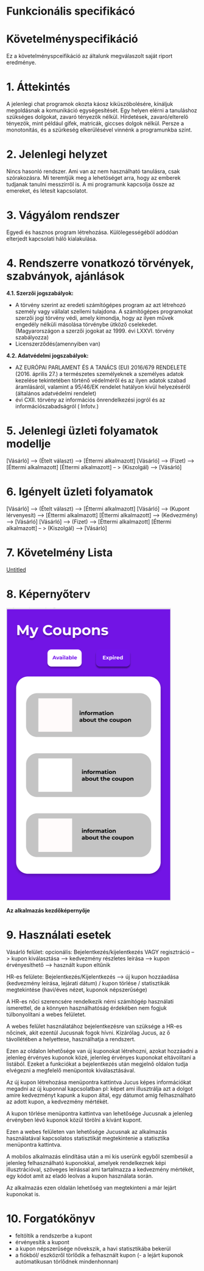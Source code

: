 # Funkcionális specifikácó

# Követelményspecifikáció

Ez a követelményspceifikáció az általunk megválaszolt saját riport eredménye. 

# 1. Áttekintés

A jelenlegi chat programok okozta káosz kiküszöbolésére, kínáljuk megoldásnak a komunikáció egységesítését. Egy helyen elérni a tanuláshoz szükséges dolgokat, zavaró tényezök nélkül. Hírdetések, zavaró/elterelö tényezök, mint például gifek, matricák, giccses dolgok nélkül. Persze a monotonitás, és a szürkeség elkerülésével vinnénk a programunkba színt.

# 2. Jelenlegi helyzet

Nincs hasonló rendszer. Ami van az nem használható tanulásra, csak szórakozásra. Mi teremtjük meg a lehetöséget arra, hogy az emberek tudjanak tanulni messzirröl is. A mi programunk kapcsolja össze az emereket, és létesít kapcsolatot.

# 3. Vágyálom rendszer

Egyedi és hasznos program létrehozása. Külölegességéböl adódóan elterjedt kapcsolati háló kialakulása.

# 4. Rendszerre vonatkozó törvények, szabványok, ajánlások

**4.1. Szerzői jogszabályok:**

- A törvény szerint az eredeti számítógépes program az azt létrehozó személy vagy vállalat szellemi tulajdona. A számítógépes programokat szerzői jogi törvény védi, amely kimondja, hogy az ilyen művek engedély nélküli másolása törvénybe ütköző cselekedet. (Magyarországon a szerzői jogokat az 1999. évi LXXVI. törvény szabályozza)
- Licenszerződés(amennyiben van)

**4.2. Adatvédelmi jogszabályok:**

- AZ EURÓPAI PARLAMENT ÉS A TANÁCS (EU) 2016/679 RENDELETE (2016. április 27.) a természetes személyeknek a személyes adatok kezelése tekintetében történő védelméről és az ilyen adatok szabad áramlásáról, valamint a 95/46/EK rendelet hatályon kívül helyezéséről (általános adatvédelmi rendelet)
- évi CXII. törvény az információs önrendelkezési jogról és az információszabadságról ( Infotv.)

# 5. Jelenlegi üzleti folyamatok modellje

[Vásárló] –> (Ételt választ) –> [Éttermi alkalmazott] [Vásárló] –> (Fizet) –> [Éttermi alkalmazott] [Éttermi alkalmazott] – > (Kiszolgál) –> [Vásárló]

# 6. Igényelt üzleti folyamatok

[Vásárló] –> (Ételt választ) –> [Éttermi alkalmazott] [Vásárló] –> (Kupont lérvenyesít) –> [Éttermi alkalmazott] [Éttermi alkalmazott] –> (Kedvezmény) –> [Vásárló] [Vásárló] –> (Fizet) –> [Éttermi alkalmazott] [Éttermi alkalmazott] – > (Kiszolgál) –> [Vásárló]

# 7. Követelmény Lista

[Untitled](https://www.notion.so/71f9454ff2d64f70ae11c01a468fa436)

# 8. Képernyőterv

![](Untitled-5e04754f-e0d3-4a67-8712-fe9abfa1aeda.png)

**Az alkalmazás kezdőképernyője**

# 9. Használati esetek

Vásárló felület: opcionális: Bejelentkezés/kijelentkezés VAGY regisztráció –> kupon kiválasztása –> kedvezmény részletes leírása –> kupon érvényesíthető –> használt kupon eltűnik

HR-es felülete: Bejelentkezés/Kijelentkezés –> új kupon hozzáadása (kedvezmény leírása, lejárati dátum) / kupon törlése / statisztikák megtekintése (havi/éves nézet, kuponok népszerűsége)

A HR-es nőci szerencsére rendelkezik némi számítógép használati ismerettel, de a könnyen használhatóság érdekében nem fogjuk túlbonyolítani a webes felületet.

A webes felület használatához bejelentkezésre van szüksége a HR-es nőcinek, akit ezentúl Jucusnak fogok hívni. Kizárólag Jucus, az ő távollétében a helyettese, használhatja a rendszert. 

Ezen az oldalon lehetősége van új kuponokat létrehozni, azokat hozzáadni a jelenleg érvényes kuponok közé, jelenleg érvényes kuponokat eltávolítani a listából. Ezeket a funkciókat a bejelentkezés után megjelnő oldalon tudja elvégezni a megfelelő menüpontok kiválasztásával.

Az új kupon létrehozása menüpontra kattintva Jucus képes információkat megadni az új kuponnal kapcsolatban pl: képet ami illusztrálja azt a dolgot amire kedvezményt kapunk a kupon által, egy dátumot amíg felhasználható az adott kupon, a kedvezmény mértékét.

A kupon törlése menüpontra kattintva van lehetősége Jucusnak a jelenleg érvényben lévő kuponok közül törölni a kívánt kupont.

Ezen a webes felületen van lehetősége Jucusnak az alkalmazás használatával kapcsolatos statisztikát megtekintenie a statisztika menüpontra kattintva.

A mobilos alkalmazás elindítása után a mi kis userünk egyből szembesül a jelenleg felhasználható kuponokkal, amelyek rendelkeznek képi illusztrációval, szöveges leírással ami tartalmazza a kedvezmény mértékét, egy kódot amit az eladó leolvas a kupon használata során. 

Az alkalmazás ezen oldalán lehetőség van megtekinteni a már lejárt kuponokat is.  

# 10. Forgatókönyv

- feltöltik a rendszerbe a kupont
- érvényesítik a kupont
- a kupon népszerűsége növekszik, a havi statisztikába bekerül
- a fiókból/ eszközről törlődik a felhasznált kupon (- a lejárt kuponok autómatikusan törlődnek mindenhonnan)
